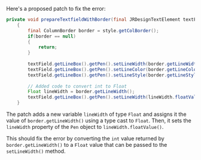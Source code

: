 Here's a proposed patch to fix the error:
```java
private void prepareTextfieldWithBorder(final JRDesignTextElement textField, final ColumnStyle style) {
	{
		final ColumnBorder border = style.getColBorder();
		if(border == null)
		{
			return;
		}
		
		textField.getLineBox().getPen().setLineWidth(border.getLineWidth());
		textField.getLineBox().getPen().setLineColor(border.getLineColor());
		textField.getLineBox().getPen().setLineStyle(border.getLineStyle().getLineStyleEnum());
		
		// Added code to convert int to Float
		Float lineWidth = border.getLineWidth();
		textField.getLineBox().getPen().setLineWidth(lineWidth.floatValue());
	}
```
The patch adds a new variable `lineWidth` of type `Float` and assigns it the value of `border.getLineWidth()` using a type cast to `Float`. Then, it sets the `lineWidth` property of the `Pen` object to `lineWidth.floatValue()`.


This should fix the error by converting the `int` value returned by `border.getLineWidth()` to a `Float` value that can be passed to the `setLineWidth()` method.